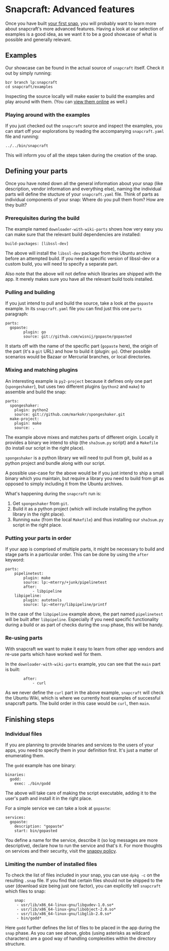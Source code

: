 # Snapcraft: Advanced features

Once you have built [your first snap](your-first-snap.md), you will probably
want to learn more about snapcraft's more advanced features. Having a look at
our selection of examples is a good idea, as we want it to be a good showcase
of what is possible and generally relevant.

## Examples

Our showcase can be found in the actual source of `snapcraft` itself. Check
it out by simply running:

	bzr branch lp:snapcraft
	cd snapcraft/examples

Inspecting the source locally will make easier to build the examples and
play around with them. (You can
[view them online](https://bazaar.launchpad.net/~snappy-dev/snapcraft/core/files/head:/examples/)
as well.)

### Playing around with the examples

If you just checked out the `snapcraft` source and inspect the examples, you
can start off your explorations by reading the accompanying `snapcraft.yaml`
file and running:

	../../bin/snapcraft

This will inform you of all the steps taken during the creation of the snap.

## Defining your parts

Once you have noted down all the general information about your snap
(like description, vendor information and everything else), naming
the individual parts will define the stucture of your `snapcraft.yaml` file.
Think of parts as individual components of your snap: Where do you pull them
from? How are they built?

### Prerequisites during the build

The example named `downloader-with-wiki-parts` shows how very easy you can
make sure that the relevant build dependencies are installed:

	build-packages: [libssl-dev]

The above will install the `libssl-dev` package from the Ubuntu archive before
an attempted build. If you need a specific version of libssl-dev or a custom
build, you will need to specify a separate part.

Also note that the above will not define which libraries are shipped with the
app. It merely makes sure you have all the relevant build tools installed.


### Pulling and building

If you just intend to pull and build the source, take a look at the `gopaste`
example. In its `snapcraft.yaml` file you can find just this one `parts`
paragraph:

	parts:
 	  gopaste:
    	    plugin: go
            source: git://github.com/wisnij/gopaste/gopasted

It starts off with the name of the specific part (`gopaste` here), the origin
of the part (it's a `git` URL) and how to build it (plugin: `go`).
Other possible scenarios would be Bazaar or Mercurial branches, or local
directories.

### Mixing and matching plugins

An interesting example is `py2-project` because it defines only one part
(`spongeshaker`), but uses two different plugins (`python2` and `make`) to
assemble and build the snap:

	parts:
  	  spongeshaker:
	    plugin: python2
	    source: git://github.com/markokr/spongeshaker.git
	  make-project:
	    plugin: make
	    source: .

The example above mixes and matches parts of different origin. Locally it
provides a binary we intend to ship (the `sha3sum.py` script) and a
`Makefile` (to install our script in the right place).

`spongeshaker` is a python library we will need to pull from git, build as
a python project and bundle along with our script.

A possible use-case for the above would be if you just intend to ship a small
binary which you maintain, but require a library you need to build from git
as opposed to simply including it from the Ubuntu archives.

What's happening during the `snapcraft` run is:

1. Get `spongeshaker` from `git`.
1. Build it as a python project (which will include installing the python
   library in the right place).
1. Running `make` (from the local `Makefile`) and thus installing our
   `sha3sum.py` script in the right place.

### Putting your parts in order

If your app is comprised of multiple parts, it might be necessary to build
and stage parts in a particular order. This can be done by using the `after`
keyword:

	parts:
	    pipelinetest:
	        plugin: make
	        source: lp:~mterry/+junk/pipelinetest
	        after:
	            - libpipeline
	    libpipeline:
	        plugin: autotools
	        source: lp:~mterry/libpipeline/printf


In the case of the `libpipeline` example above, the part named `pipelinetest`
will be built after `libpipeline`. Especially if you need specific
functionality during a build or as part of checks during the `snap` phase,
this will be handy.

### Re-using parts

With snapcraft we want to make it easy to learn from other app vendors and
re-use parts which have worked well for them.

In the `downloader-with-wiki-parts` example, you can see that the `main`
part is built:

	        after:
	            - curl

As we never define the `curl` part in the above example, `snapcraft` will
check the Ubuntu Wiki, which is where we currently host examples of
successful snapcraft parts. The build order in this case would be `curl`,
then `main`.


## Finishing steps

### Individual files

If you are planning to provide binaries and services to the users of your
apps, you need to specify them in your definition first. It's just a matter
of enumerating them.

The `godd` example has one binary:

	binaries:
	  godd:
	    exec: ./bin/godd

The above will take care of making the script executable, adding it to the
user's path and install it in the right place.

For a simple service we can take a look at `gopaste`:

	services:
	  gopaste:
	    description: "gopaste"
	    start: bin/gopasted

You define a name for the service, describe it (so log messages are more
descriptive), declare how to run the service and that's it. For more
thoughts on services and their security, visit the
[snappy policy](https://developer.ubuntu.com/en/snappy/guides/security-policy/).


### Limiting the number of installed files

To check the list of files included in your snap, you can use `dpkg -c` on
the resulting `.snap` file. If you find that certain files should not be
shipped to the user (download size being just one factor), you can
explicitly tell `snapcraft` which files to snap:

	    snap:
	     - usr/lib/x86_64-linux-gnu/libgudev-1.0.so*
	     - usr/lib/x86_64-linux-gnu/libobject-2.0.so*
	     - usr/lib/x86_64-linux-gnu/libglib-2.0.so*
	     - bin/godd*

Here `godd` further defines the list of files to be placed in the app
during the `snap` phase. As you can see above, globs (using asterisks as
wildcard characters) are a good way of handling complexities within the
directory structure.
